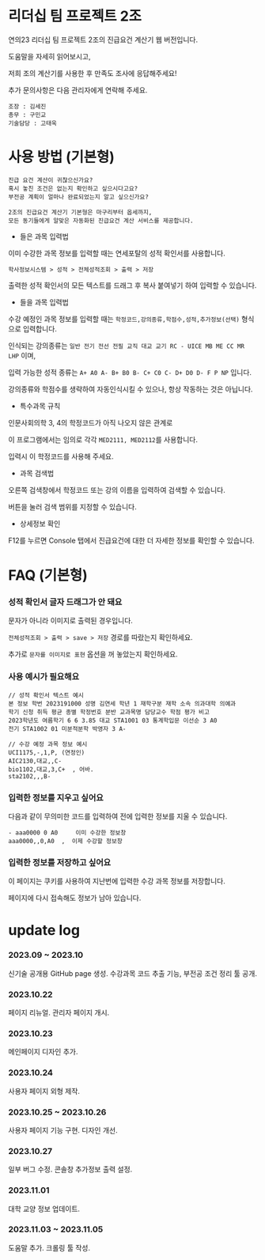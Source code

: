 # 리더십 팀 프로젝트 2조

연의23 리더십 팀 프로젝트 2조의 진급요건 계산기 웹 버전입니다.

도움말을 자세히 읽어보시고,

저희 조의 계산기를 사용한 후 만족도 조사에 응답해주세요!

추가 문의사항은 다음 관리자에게 연락해 주세요.

```
조장 : 김세진
총무 : 구민교
기술담당 : 고태욱
```

# 사용 방법 (기본형)
```
진급 요건 계산이 귀찮으신가요?
혹시 놓친 조건은 없는지 확인하고 싶으시다고요?
부전공 계획이 얼마나 완료되었는지 알고 싶으신가요?
```
```
2조의 진급요건 계산기 기본형은 마구리부터 옵세까지, 
모든 동기들에게 알맞은 자동화된 진급요건 계산 서비스를 제공합니다.
```
- 들은 과목 입력법

이미 수강한 과목 정보를 입력할 때는 연세포탈의 성적 확인서를 사용합니다.

```
학사정보시스템 > 성적 > 전체성적조회 > 출력 > 저장
```

출력한 성적 확인서의 모든 텍스트를 드래그 후 복사 붙여넣기 하여 입력할 수 있습니다.

- 들을 과목 입력법

수강 예정인 과목 정보를 입력할 때는 ```학정코드,강의종류,학점수,성적,추가정보(선택)``` 형식으로 입력합니다.

인식되는 강의종류는 ```일반 전기 전선 전필 교직 대교 교기 RC - UICE MB ME CC MR LHP``` 이며,

입력 가능한 성적 종류는 ```A+ A0 A- B+ B0 B- C+ C0 C- D+ D0 D- F P NP``` 입니다.

강의종류와 학점수를 생략하여 자동인식시킬 수 있으나, 항상 작동하는 것은 아닙니다.

- 특수과목 규칙

인문사회의학 3, 4의 학정코드가 아직 나오지 않은 관계로

이 프로그램에서는 임의로 각각 ```MED2111, MED2112```를 사용합니다.

입력시 이 학정코드를 사용해 주세요.

- 과목 검색법

오른쪽 검색창에서 학정코드 또는 강의 이름을 입력하여 검색할 수 있습니다.

버튼을 눌러 검색 범위를 지정할 수 있습니다.

- 상세정보 확인

F12를 누르면 Console 탭에서 진급요건에 대한 더 자세한 정보를 확인할 수 있습니다.

# FAQ (기본형)

### 성적 확인서 글자 드래그가 안 돼요

문자가 아니라 이미지로 출력된 경우입니다.

```전체성적조회 > 출력 > save > 저장``` 경로를 따랐는지 확인하세요.

추가로 ```문자를 이미지로 표현``` 옵션을 꺼 놓았는지 확인하세요.

### 사용 예시가 필요해요

```
// 성적 확인서 텍스트 예시
본 정보 학번 2023191000 성명 김연세 학년 1 재학구분 재학 소속 의과대학 의예과
학기 신청 취득 평균 종별 학정번호 분반 교과목명 담당교수 학점 평가 비고
2023학년도 여름학기 6 6 3.85 대교 STA1001 03 통계학입문 이선순 3 A0
전기 STA1002 01 미분적분학 박영자 3 A- 
```

```
// 수강 예정 과목 정보 예시
UCI1175,-,1,P, (연정인)
AIC2130,대교,,C-
bio1102,대교,3,C+  , 어바.
sta2102,,,B-
```

### 입력한 정보를 지우고 싶어요

다음과 같이 무의미한 코드를 입력하여 전에 입력한 정보를 지울 수 있습니다.

```
- aaa0000 0 A0     이미 수강한 정보창
aaa0000,,0,A0  ,  이제 수강할 정보창
```

### 입력한 정보를 저장하고 싶어요

이 페이지는 쿠키를 사용하여 지난번에 입력한 수강 과목 정보를 저장합니다.

페이지에 다시 접속해도 정보가 남아 있습니다.

# update log

### 2023.09 ~ 2023.10

신기술 공개용 GitHub page 생성. 수강과목 코드 추출 기능, 부전공 조건 정리 툴 공개.

### 2023.10.22

페이지 리뉴얼. 관리자 페이지 개시.

### 2023.10.23

메인페이지 디자인 추가.

### 2023.10.24

사용자 페이지 외형 제작.

### 2023.10.25 ~ 2023.10.26

사용자 페이지 기능 구현. 디자인 개선.

### 2023.10.27

일부 버그 수정. 콘솔창 추가정보 출력 설정.

### 2023.11.01

대학 교양 정보 업데이트.

### 2023.11.03 ~ 2023.11.05

도움말 추가. 크롤링 툴 작성.
